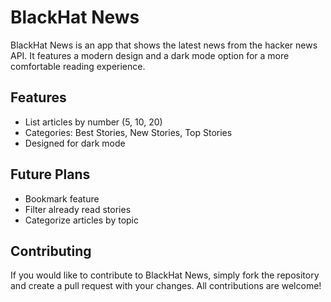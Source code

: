 # BlackHat News

BlackHat News is an app that shows the latest news from the hacker news API. It features a modern design and a dark mode option for a more comfortable reading experience.


## Features

- List articles by number (5, 10, 20) 
- Categories: Best Stories, New Stories, Top Stories 
- Designed for dark mode

## Future Plans
- Bookmark feature 
- Filter already read stories 
- Categorize articles by topic 


## Contributing

If you would like to contribute to BlackHat News, simply fork the repository and create a pull request with your changes. All contributions are welcome!
